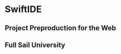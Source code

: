 SwiftIDE
========

Project Preproduction for the Web
---------------------------------

Full Sail University
--------------------